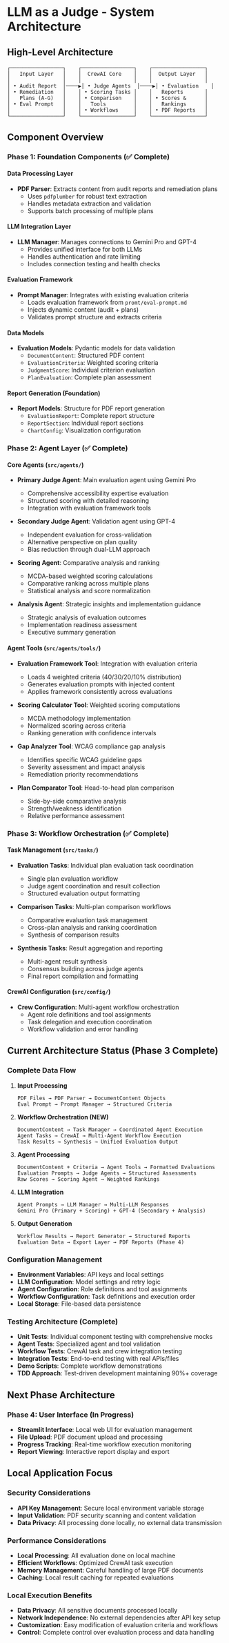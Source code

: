 # LLM as a Judge - System Architecture

## High-Level Architecture
```
┌─────────────────┐    ┌─────────────────┐    ┌─────────────────┐
│   Input Layer   │    │  CrewAI Core    │    │  Output Layer   │
│                 │    │                 │    │                 │
│ • Audit Report  │────▶│ • Judge Agents  │────▶│ • Evaluation    │
│ • Remediation   │    │ • Scoring Tasks │    │   Reports       │
│   Plans (A-G)   │    │ • Comparison    │    │ • Scores &      │
│ • Eval Prompt   │    │   Tools         │    │   Rankings      │
│                 │    │ • Workflows     │    │ • PDF Reports   │
└─────────────────┘    └─────────────────┘    └─────────────────┘
```

## Component Overview

### Phase 1: Foundation Components (✅ Complete)

#### Data Processing Layer
- **PDF Parser**: Extracts content from audit reports and remediation plans
  - Uses `pdfplumber` for robust text extraction
  - Handles metadata extraction and validation
  - Supports batch processing of multiple plans

#### LLM Integration Layer
- **LLM Manager**: Manages connections to Gemini Pro and GPT-4
  - Provides unified interface for both LLMs
  - Handles authentication and rate limiting
  - Includes connection testing and health checks

#### Evaluation Framework
- **Prompt Manager**: Integrates with existing evaluation criteria
  - Loads evaluation framework from `promt/eval-prompt.md`
  - Injects dynamic content (audit + plans)
  - Validates prompt structure and extracts criteria

#### Data Models
- **Evaluation Models**: Pydantic models for data validation
  - `DocumentContent`: Structured PDF content
  - `EvaluationCriteria`: Weighted scoring criteria
  - `JudgmentScore`: Individual criterion evaluation
  - `PlanEvaluation`: Complete plan assessment

#### Report Generation (Foundation)
- **Report Models**: Structure for PDF report generation
  - `EvaluationReport`: Complete report structure
  - `ReportSection`: Individual report sections
  - `ChartConfig`: Visualization configuration

### Phase 2: Agent Layer (✅ Complete)

#### Core Agents (`src/agents/`)
- **Primary Judge Agent**: Main evaluation agent using Gemini Pro
  - Comprehensive accessibility expertise evaluation
  - Structured scoring with detailed reasoning
  - Integration with evaluation framework tools

- **Secondary Judge Agent**: Validation agent using GPT-4  
  - Independent evaluation for cross-validation
  - Alternative perspective on plan quality
  - Bias reduction through dual-LLM approach

- **Scoring Agent**: Comparative analysis and ranking
  - MCDA-based weighted scoring calculations
  - Comparative ranking across multiple plans
  - Statistical analysis and score normalization

- **Analysis Agent**: Strategic insights and implementation guidance
  - Strategic analysis of evaluation outcomes
  - Implementation readiness assessment
  - Executive summary generation

#### Agent Tools (`src/agents/tools/`)
- **Evaluation Framework Tool**: Integration with evaluation criteria
  - Loads 4 weighted criteria (40/30/20/10% distribution)
  - Generates evaluation prompts with injected content
  - Applies framework consistently across evaluations

- **Scoring Calculator Tool**: Weighted scoring computations
  - MCDA methodology implementation  
  - Normalized scoring across criteria
  - Ranking generation with confidence intervals

- **Gap Analyzer Tool**: WCAG compliance gap analysis
  - Identifies specific WCAG guideline gaps
  - Severity assessment and impact analysis
  - Remediation priority recommendations

- **Plan Comparator Tool**: Head-to-head plan comparison
  - Side-by-side comparative analysis
  - Strength/weakness identification
  - Relative performance assessment

### Phase 3: Workflow Orchestration (✅ Complete)

#### Task Management (`src/tasks/`)
- **Evaluation Tasks**: Individual plan evaluation task coordination
  - Single plan evaluation workflow
  - Judge agent coordination and result collection
  - Structured evaluation output formatting

- **Comparison Tasks**: Multi-plan comparison workflows
  - Comparative evaluation task management
  - Cross-plan analysis and ranking coordination
  - Synthesis of comparison results

- **Synthesis Tasks**: Result aggregation and reporting
  - Multi-agent result synthesis
  - Consensus building across judge agents
  - Final report compilation and formatting

#### CrewAI Configuration (`src/config/`)
- **Crew Configuration**: Multi-agent workflow orchestration
  - Agent role definitions and tool assignments
  - Task delegation and execution coordination
  - Workflow validation and error handling

## Current Architecture Status (Phase 3 Complete)

### Complete Data Flow

1. **Input Processing**
   ```
   PDF Files → PDF Parser → DocumentContent Objects
   Eval Prompt → Prompt Manager → Structured Criteria
   ```

2. **Workflow Orchestration (NEW)**
   ```
   DocumentContent → Task Manager → Coordinated Agent Execution
   Agent Tasks → CrewAI → Multi-Agent Workflow Execution
   Task Results → Synthesis → Unified Evaluation Output
   ```

3. **Agent Processing**
   ```
   DocumentContent + Criteria → Agent Tools → Formatted Evaluations
   Evaluation Prompts → Judge Agents → Structured Assessments
   Raw Scores → Scoring Agent → Weighted Rankings
   ```

4. **LLM Integration**
   ```
   Agent Prompts → LLM Manager → Multi-LLM Responses
   Gemini Pro (Primary + Scoring) + GPT-4 (Secondary + Analysis)
   ```

5. **Output Generation**
   ```
   Workflow Results → Report Generator → Structured Reports
   Evaluation Data → Export Layer → PDF Reports (Phase 4)
   ```

### Configuration Management

- **Environment Variables**: API keys and local settings
- **LLM Configuration**: Model settings and retry logic  
- **Agent Configuration**: Role definitions and tool assignments
- **Workflow Configuration**: Task definitions and execution order
- **Local Storage**: File-based data persistence

### Testing Architecture (Complete)

- **Unit Tests**: Individual component testing with comprehensive mocks
- **Agent Tests**: Specialized agent and tool validation
- **Workflow Tests**: CrewAI task and crew integration testing
- **Integration Tests**: End-to-end testing with real APIs/files
- **Demo Scripts**: Complete workflow demonstrations
- **TDD Approach**: Test-driven development maintaining 90%+ coverage

## Next Phase Architecture

### Phase 4: User Interface (In Progress)
- **Streamlit Interface**: Local web UI for evaluation management
- **File Upload**: PDF document upload and processing
- **Progress Tracking**: Real-time workflow execution monitoring
- **Report Viewing**: Interactive report display and export

## Local Application Focus

### Security Considerations

- **API Key Management**: Secure local environment variable storage
- **Input Validation**: PDF security scanning and content validation
- **Data Privacy**: All processing done locally, no external data transmission

### Performance Considerations

- **Local Processing**: All evaluation done on local machine
- **Efficient Workflows**: Optimized CrewAI task execution
- **Memory Management**: Careful handling of large PDF documents
- **Caching**: Local result caching for repeated evaluations

### Local Execution Benefits

- **Data Privacy**: All sensitive documents processed locally
- **Network Independence**: No external dependencies after API key setup
- **Customization**: Easy modification of evaluation criteria and workflows
- **Control**: Complete control over evaluation process and data handling

